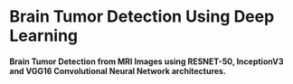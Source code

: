 # Brain Tumor Detection Using Deep Learning
#### Brain Tumor Detection from MRI Images using RESNET-50, InceptionV3 and VGG16 Convolutional Neural Network architectures.
